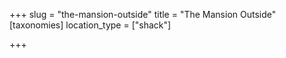 +++
slug = "the-mansion-outside"
title = "The Mansion Outside"
[taxonomies]
location_type = ["shack"]

+++


